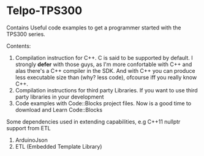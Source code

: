 # Telpo-TPS300

Contains Useful code examples to get a programmer started with the TPS300 series.

Contents:
1. Compilation instruction for C++. C is said to be supported by default. I strongly **defer**  with those guys, as I'm more confortable with C++ and alas there's a C++ compiler in the SDK. And with C++ you can produce less executable size than (why? less code), ofcourse iff you really know C++.
2. Compilation instructions for third party Libraries. If you want to use third party libraries in your development
3. Code examples with Code::Blocks project files. Now is a good time to download and Learn Code::Blocks

Some dependencies used in extending capabilities, e.g C++11 nullptr support from ETL
1. ArduinoJson
2. ETL (Embedded Template Library)
